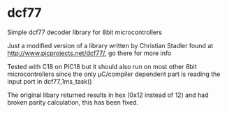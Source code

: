 # dcf77
Simple dcf77 decoder library for 8bit microcontrollers

Just a modified version of a library written by Christian Stadler found at http://www.picprojects.net/dcf77/, go there for more info

Tested with C18 on PIC18 but it should also run on most other 8bit microcontrollers since the only μC/compiler dependent part is reading the input port in dcf77_1ms_task()

The original libary returned results in hex (0x12 instead of 12) and had broken parity calculation, this has been fixed.
